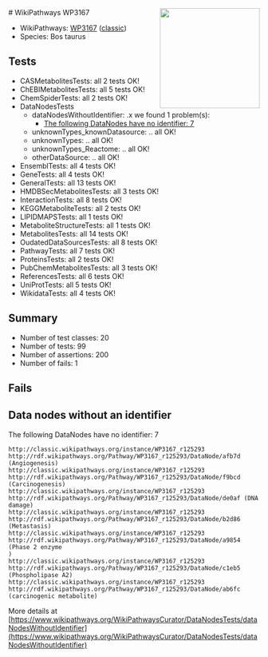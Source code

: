 <img style="float: right; width: 200px" src="https://upload.wikimedia.org/wikipedia/commons/thumb/8/83/Wplogo_with_text_500.png/640px-Wplogo_with_text_500.png" />
# WikiPathways WP3167

* WikiPathways: [WP3167](https://wikipathways.org/pathways/WP3167) ([classic](https://classic.wikipathways.org/instance/WP3167))
* Species: Bos taurus
## Tests
* CASMetabolitesTests: all 2 tests OK!
* ChEBIMetabolitesTests: all 5 tests OK!
* ChemSpiderTests: all 2 tests OK!
* DataNodesTests
    * dataNodesWithoutIdentifier: .x we found 1 problem(s):
        * [The following DataNodes have no identifier: 7](#d2d32fa6)
    * unknownTypes_knownDatasource: .. all OK!
    * unknownTypes: .. all OK!
    * unknownTypes_Reactome: .. all OK!
    * otherDataSource: .. all OK!
* EnsemblTests: all 4 tests OK!
* GeneTests: all 4 tests OK!
* GeneralTests: all 13 tests OK!
* HMDBSecMetabolitesTests: all 3 tests OK!
* InteractionTests: all 8 tests OK!
* KEGGMetaboliteTests: all 2 tests OK!
* LIPIDMAPSTests: all 1 tests OK!
* MetaboliteStructureTests: all 1 tests OK!
* MetabolitesTests: all 14 tests OK!
* OudatedDataSourcesTests: all 8 tests OK!
* PathwayTests: all 7 tests OK!
* ProteinsTests: all 2 tests OK!
* PubChemMetabolitesTests: all 3 tests OK!
* ReferencesTests: all 6 tests OK!
* UniProtTests: all 5 tests OK!
* WikidataTests: all 4 tests OK!


## Summary

* Number of test classes: 20
* Number of tests: 99
* Number of assertions: 200
* Number of fails: 1

## Fails

<a name="d2d32fa6" />

## Data nodes without an identifier

The following DataNodes have no identifier: 7
```
http://classic.wikipathways.org/instance/WP3167_r125293 http://rdf.wikipathways.org/Pathway/WP3167_r125293/DataNode/afb7d (Angiogenesis)
http://classic.wikipathways.org/instance/WP3167_r125293 http://rdf.wikipathways.org/Pathway/WP3167_r125293/DataNode/f9bcd (Carcinogenesis)
http://classic.wikipathways.org/instance/WP3167_r125293 http://rdf.wikipathways.org/Pathway/WP3167_r125293/DataNode/de0af (DNA damage)
http://classic.wikipathways.org/instance/WP3167_r125293 http://rdf.wikipathways.org/Pathway/WP3167_r125293/DataNode/b2d86 (Metastasis)
http://classic.wikipathways.org/instance/WP3167_r125293 http://rdf.wikipathways.org/Pathway/WP3167_r125293/DataNode/a9854 (Phase 2 enzyme
)
http://classic.wikipathways.org/instance/WP3167_r125293 http://rdf.wikipathways.org/Pathway/WP3167_r125293/DataNode/c1eb5 (Phospholipase A2)
http://classic.wikipathways.org/instance/WP3167_r125293 http://rdf.wikipathways.org/Pathway/WP3167_r125293/DataNode/ab6fc (carcinogenic metabolite)
```

More details at [https://www.wikipathways.org/WikiPathwaysCurator/DataNodesTests/dataNodesWithoutIdentifier](https://www.wikipathways.org/WikiPathwaysCurator/DataNodesTests/dataNodesWithoutIdentifier)


